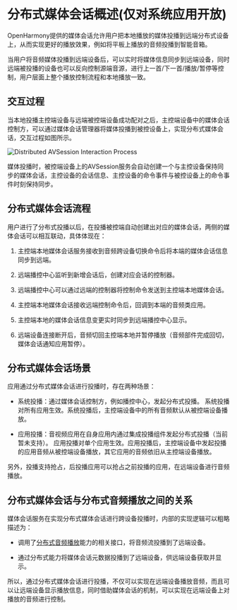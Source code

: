 # 分布式媒体会话概述(仅对系统应用开放)
<!--Kit: AVSession Kit-->
<!--Subsystem: Multimedia-->
<!--Owner: @ccfriend; @liao_qian-->
<!--SE: @ccfriend-->
<!--TSE: @chenmingxi1_huawei-->

OpenHarmony提供的媒体会话允许用户把本地播放的媒体投播到远端分布式设备上，从而实现更好的播放效果，例如将平板上播放的音频投播到智能音箱。

当用户将音频媒体投播到远端设备后，可以实时将媒体信息同步到远端设备，同时远端被投播的设备也可以反向控制源端音源，进行上一首/下一首/播放/暂停等控制，用户层面上整个播放控制流程和本地播放一致。


## 交互过程

当本地投播主控端设备与远端被控端设备成功配对之后，主控端设备中的媒体会话控制方，可以通过媒体会话管理器将媒体投播到被控设备上，实现分布式媒体会话，交互过程如图所示。

![Distributed AVSession Interaction Process](figures/distributed-avsession-interaction-process.png)

媒体投播时，被控端设备上的AVSession服务会自动创建一个与主控设备保持同步的媒体会话，主控设备的会话信息、主控设备的命令事件与被控设备上的命令事件时刻保持同步。

## 分布式媒体会话流程

用户进行了分布式投播以后，在投播被控端自动创建出对应的媒体会话，两侧的媒体会话可以相互联动，具体体现在：

1. 主控端本地媒体会话服务接收到音频跨设备切换命令后将本端的媒体会话信息同步到远端。

2. 远端播控中心监听到新增会话后，创建对应会话的控制器。

3. 远端播控中心可以通过远端的控制器将控制命令发送到主控端本地媒体会话。

4. 主控端本地媒体会话接收远端控制命令后，回调到本端的音频类应用。

5. 主控端本地的媒体会话信息变更实时同步到远端播控中心显示。

6. 远端设备连接断开后，音频切回主控端本地并暂停播放（音频部件完成回切，媒体会话通知应用暂停）。

## 分布式媒体会话场景

应用通过分布式媒体会话进行投播时，存在两种场景：

- 系统投播：通过媒体会话控制方，例如播控中心，发起分布式投播。
  系统投播对所有应用生效。系统投播后，主控端设备中的所有音频默认从被控端设备播放。

- 应用投播：音视频应用在自身应用内通过集成投播组件发起分布式投播（当前暂未支持）。
  应用投播对单个应用生效。应用投播后，主控端设备中发起投播的应用音频从被控端设备播放，其它应用的音频依旧从主控端设备播放。

另外，投播支持抢占，后投播应用可以抢占之前投播的应用，在远端设备进行音频播放。

## 分布式媒体会话与分布式音频播放之间的关系

媒体会话服务在实现分布式媒体会话进行跨设备投播时，内部的实现逻辑可以粗略描述为：

- 调用了[分布式音频播放](../audio/distributed-audio-playback.md)能力的相关接口，将音频流投播到了远端设备。

- 通过分布式能力将媒体会话元数据投播到了远端设备，供远端设备获取并显示。

所以，通过分布式媒体会话进行投播，不仅可以实现在远端设备播放音频，而且可以让远端设备显示播放信息，同时借助媒体会话的机制，可以实现在远端设备上对播放的音频进行控制。
